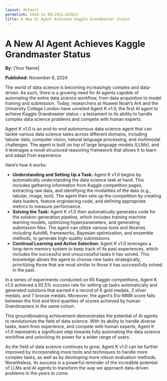 ```yaml
---
layout: default
permalink: 2024-11-08/2411.03562/
title: A New AI Agent Achieves Kaggle Grandmaster Status
---
```


# A New AI Agent Achieves Kaggle Grandmaster Status

**By:** [Your Name]

**Published:** November 6, 2024

The world of data science is becoming increasingly complex and data-driven. As such, there is a growing need for AI agents capable of automating the entire data science workflow, from data acquisition to model training and submission. Today, researchers at Huawei Noah’s Ark and the University College London have unveiled Agent K v1.0, the first AI agent to achieve Kaggle Grandmaster status – a testament to its ability to handle complex data science problems and compete with human experts.

Agent K v1.0 is an end-to-end autonomous data science agent that can tackle various data science tasks across different domains, including tabular data, computer vision, natural language processing, and multimodal challenges. The agent is built on top of large language models (LLMs), and it leverages a novel structured reasoning framework that allows it to learn and adapt from experience.

Here’s how it works:

- **Understanding and Setting Up a Task:** Agent K v1.0 begins by automatically understanding the data science task at hand. This includes gathering information from Kaggle competition pages, extracting raw data, and identifying the modalities of the data (e.g., tabular, image, text). The agent then sets up the competition by creating data loaders, feature engineering code, and defining appropriate metrics to measure performance. 
- **Solving the Task:** Agent K v1.0 then automatically generates code for the solution generation pipeline, which includes training machine learning models, optimizing hyperparameters, and generating submission files. The agent can utilize various tools and libraries, including AutoML frameworks, Bayesian optimization, and ensemble methods, to generate high-quality submissions.
- **Continual Learning and Active Selection:** Agent K v1.0 leverages a long-term memory system to keep track of its past experiences, which includes the successful and unsuccessful tasks it has solved. This knowledge allows the agent to choose new tasks strategically, prioritizing those that are most similar to those it has successfully solved in the past. 

In a series of experiments conducted on 65 Kaggle competitions, Agent K v1.0 achieved a 92.5% success rate for setting up tasks automatically and generated solutions that earned it a record of 6 gold medals, 3 silver medals, and 7 bronze medals. Moreover, the agent’s Elo-MMR score falls between the first and third quartiles of scores achieved by human Grandmasters in the same cohort.

This groundbreaking achievement demonstrates the potential of AI agents to revolutionize the field of data science. With its ability to handle diverse tasks, learn from experience, and compete with human experts, Agent K v1.0 represents a significant step towards fully automating the data science workflow and unlocking its power for a wider range of users.

As the field of data science continues to grow, Agent K v1.0 can be further improved by incorporating more tools and techniques to handle more complex tasks, as well as by developing more robust evaluation methods. Nonetheless, its success is a powerful reminder of the incredible potential of LLMs and AI agents to transform the way we approach data-driven problems in the years to come.